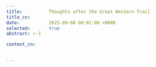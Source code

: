 ```yaml
---
title:          Thoughts after the Great Western Trail
title_cn:
date:           2025-09-08 00:01:00 +0800
selected:       true
abstract: >-1

content_cn: 

  
---
```

